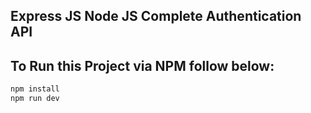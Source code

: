 ## Express JS Node JS Complete Authentication API


## To Run this Project via NPM follow below:

```bash
npm install
npm run dev
```


